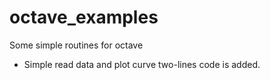 # octave_examples
Some simple routines for octave
  - Simple read data and plot curve two-lines code is added.
